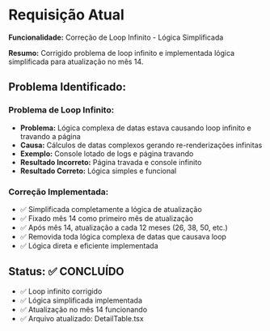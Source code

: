 # Requisição Atual

**Funcionalidade:** Correção de Loop Infinito - Lógica Simplificada

**Resumo:**
Corrigido problema de loop infinito e implementada lógica simplificada para atualização no mês 14.

## Problema Identificado:

### Problema de Loop Infinito:
- **Problema:** Lógica complexa de datas estava causando loop infinito e travando a página
- **Causa:** Cálculos de datas complexos gerando re-renderizações infinitas
- **Exemplo:** Console lotado de logs e página travando
- **Resultado Incorreto:** Página travada e console infinito
- **Resultado Correto:** Lógica simples e funcional

### Correção Implementada:
- ✅ Simplificada completamente a lógica de atualização
- ✅ Fixado mês 14 como primeiro mês de atualização
- ✅ Após mês 14, atualização a cada 12 meses (26, 38, 50, etc.)
- ✅ Removida toda lógica complexa de datas que causava loop
- ✅ Lógica direta e eficiente implementada

## Status: ✅ CONCLUÍDO
- ✅ Loop infinito corrigido
- ✅ Lógica simplificada implementada
- ✅ Atualização no mês 14 funcionando
- ✅ Arquivo atualizado: DetailTable.tsx